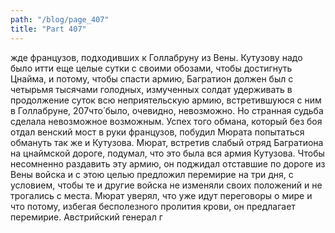 ```yaml
---
path: "/blog/page_407"
title: "Part 407"
---
```


жде французов, подходивших к Голлабруну из Вены. Кутузову надо было итти еще целые сутки с своими обозами, чтобы достигнуть Цнайма, и потому, чтобы спасти армию, Багратион должен был с четырьмя тысячами голодных, измученных солдат удерживать в продолжение суток всю неприятельскую армию, встретившуюся с ним в Голлабруне, 207что́ было, очевидно, невозможно. Но странная судьба сделала невозможное возможным. Успех того обмана, который без боя отдал венский мост в руки французов, побудил Мюрата попытаться обмануть так же и Кутузова. Мюрат, встретив слабый отряд Багратиона на цнаймской дороге, подумал, что это была вся армия Кутузова. Чтобы несомненно раздавить эту армию, он поджидал отставшие по дороге из Вены войска и с этою целью предложил перемирие на три дня, с условием, чтобы те и другие войска не изменяли своих положений и не трогались с места. Мюрат уверял, что уже идут переговоры о мире и что потому, избегая бесполезного пролития крови, он предлагает перемирие. Австрийский генерал г
